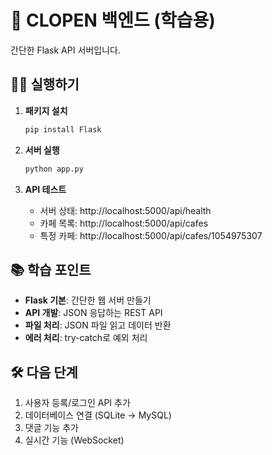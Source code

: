 # 🚀 CLOPEN 백엔드 (학습용)

간단한 Flask API 서버입니다.

## 🏃‍♂️ 실행하기

1. **패키지 설치**
   ```bash
   pip install Flask
   ```

2. **서버 실행**
   ```bash
   python app.py
   ```

3. **API 테스트**
   - 서버 상태: http://localhost:5000/api/health
   - 카페 목록: http://localhost:5000/api/cafes
   - 특정 카페: http://localhost:5000/api/cafes/1054975307

## 📚 학습 포인트

- **Flask 기본**: 간단한 웹 서버 만들기
- **API 개발**: JSON 응답하는 REST API
- **파일 처리**: JSON 파일 읽고 데이터 반환
- **에러 처리**: try-catch로 예외 처리

## 🛠️ 다음 단계

1. 사용자 등록/로그인 API 추가
2. 데이터베이스 연결 (SQLite → MySQL)
3. 댓글 기능 추가
4. 실시간 기능 (WebSocket)